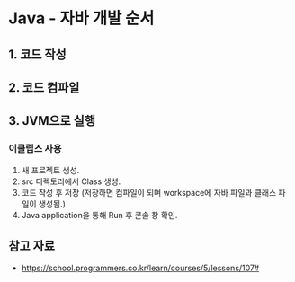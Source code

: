 # Java - 자바 개발 순서

## 1. 코드 작성

## 2. 코드 컴파일

## 3. JVM으로 실행

### 이클립스 사용

1. 새 프로젝트 생성.
2. src 디렉토리에서 Class 생성.
3. 코드 작성 후 저장 (저장하면 컴파일이 되며 workspace에 자바 파일과 클래스 파일이 생성됨.)
4. Java application을 통해 Run 후 콘솔 창 확인.

## 참고 자료

- https://school.programmers.co.kr/learn/courses/5/lessons/107#